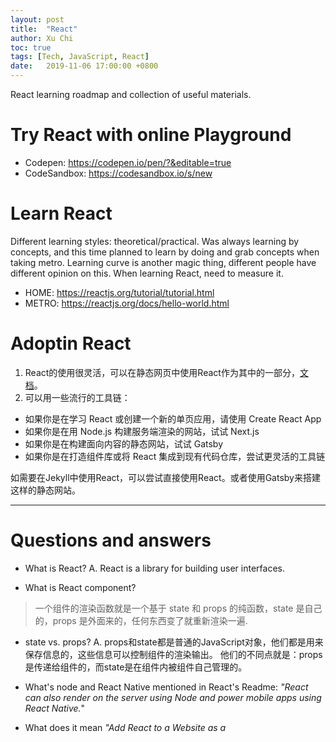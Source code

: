 ```yaml
---
layout: post
title:  "React"
author: Xu Chi
toc: true
tags: [Tech, JavaScript, React]
date:   2019-11-06 17:00:00 +0800
---
```


React learning roadmap and collection of useful materials.

# Try React with online Playground

* Codepen: <https://codepen.io/pen/?&editable=true>
* CodeSandbox: <https://codesandbox.io/s/new>

# Learn React
Different learning styles: theoretical/practical. Was always learning by concepts, and this time planned to learn by doing and grab concepts when taking metro. Learning curve is another magic thing, different people have different opinion on this. When learning React, need to measure it.

* HOME: <https://reactjs.org/tutorial/tutorial.html>
* METRO: <https://reactjs.org/docs/hello-world.html>

# Adoptin React

1. React的使用很灵活，可以在静态网页中使用React作为其中的一部分，[文档](https://zh-hans.reactjs.org/docs/add-react-to-a-website.html)。
2. 可以用一些流行的工具链：
  * 如果你是在学习 React 或创建一个新的单页应用，请使用 Create React App
  * 如果你是在用 Node.js 构建服务端渲染的网站，试试 Next.js
  * 如果你是在构建面向内容的静态网站，试试 Gatsby
  * 如果你是在打造组件库或将 React 集成到现有代码仓库，尝试更灵活的工具链

如需要在Jekyll中使用React，可以尝试直接使用React。或者使用Gatsby来搭建这样的静态网站。

-----------------------------------------------------
# Questions and answers

* What is React?
A. React is a library for building user interfaces.

* What is React component?
> 一个组件的渲染函数就是一个基于 state 和 props 的纯函数，state 是自己的，props 是外面来的，任何东西变了就重新渲染一遍.

* state vs. props?
A. props和state都是普通的JavaScript对象，他们都是用来保存信息的，这些信息可以控制组件的渲染输出。
 他们的不同点就是：props是传递给组件的，而state是在组件内被组件自己管理的。

* What's node and React Native mentioned in React's Readme: _"React can also render on the server using Node and power mobile apps using React Native._"

* What does it mean _"Add React to a Website as a <script> tag in one minute"_

* What's the difference between different licenses? e.g. MIT and so on

* What is JSX?
A. An XML-like syntax.

* Cannot understand sample _"A Stateful Component"_ in reactjs.org, where it defined tick per sec?
A. The method componentDidMount() defines the interval as 1000 which is 1 second. And seems that this.interval is an internal field of React.Component.

* What is Babel?
A. Babel is a JavaScript compiler. It is a toolchain that is mainly used to convert ECMAScript 2015+ code into backwards compatible version of JavaScript in current and older browsers or environments.

* What is Redux?
A. [Redux](https://redux.js.org/) is a predictable state container for JS Apps. Develpers use Redux for state management.

* What is React hook?
A. [Hook](https://zh-hans.reactjs.org/docs/hooks-intro.html) 是 React 16.8 的新增特性。它可以让你在不编写 class 的情况下使用 state 以及其他的 React 特性。

-----------------------------------------------------
# References

* Github: <https://github.com/facebook/react>
* Getting started: <https://reactjs.org/docs/getting-started.html>
* Online playground: <https://reactjs.org/docs/getting-started.html#online-playgrounds> 